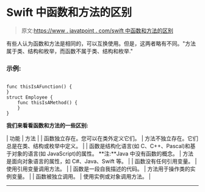 # Swift 中函数和方法的区别

> 原文:[https://www . javatpoint . com/swift 中函数和方法的区别](https://www.javatpoint.com/difference-between-function-and-method-in-swift)

有些人认为函数和方法是相同的，可以互换使用。但是，这两者略有不同。"方法属于类、结构和枚举，而函数不属于类、结构和枚举."

### 示例:

```

func thisIsAFunction() {
}
struct Employee {
    func thisIsAMethod() {
    }
}

```

**我们来看看函数和方法的一些区别:**

| 功能 | 方法 |
| 函数独立存在。您可以在类外定义它们。 | 方法不独立存在。它们总是在类、结构或枚举中定义。 |
| 函数是结构化语言(如 C、C++、Pascal)和基于对象的语言(如 JavaScript)的属性。
**注:**Java 中没有函数的概念。 | 方法是面向对象语言的属性，如 C#、Java、Swift 等。 |
| 函数没有任何引用变量。 | 使用引用变量调用方法。 |
| 函数是一段自我描述的代码。 | 方法用于操作类的实例变量。 |
| 函数被独立调用。 | 使用实例或对象调用方法。 |

* * *